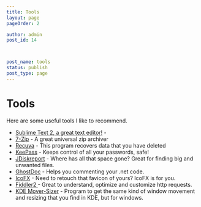 ```yaml
---
title: Tools
layout: page
pageOrder: 2

author: admin
post_id: 14



post_name: tools
status: publish
post_type: page
---
```


# Tools

Here are some useful tools I like to recommend. 

  * [Sublime Text 2, a great text editor!](http://www.sublimetext.com/blog/) \- 
  * [7-Zip](http://www.7-zip.org/) \- A great universal zip archiver
  * [Recuva](http://www.recuva.com/) \- This program recovers data that you have deleted
  * [KeePass](http://keepass.info/) \- Keeps control of all your passwords, safe!
  * [JDiskreport](http://www.jgoodies.com/) \- Where has all that space gone? Great for finding big and unwanted files.
  * [GhostDoc](http://www.roland-weigelt.de/ghostdoc/) \- Helps you commenting your .net code.
  * [IcoFX](http://icofx.xhost.ro/) \- Need to retouch that favicon of yours? IcoFX is for you.
  * [Fiddler2 ](http://www.fiddlertool.com/fiddler/)\- Great to understand, optimize and customize http requests.
  * [KDE Mover-Sizer](http://corz.org/windows/software/accessories/KDE-resizing-moving-for-XP-or-Vista.php) \- Program to get the same kind of window movement and resizing that you find in KDE, but for windows.
